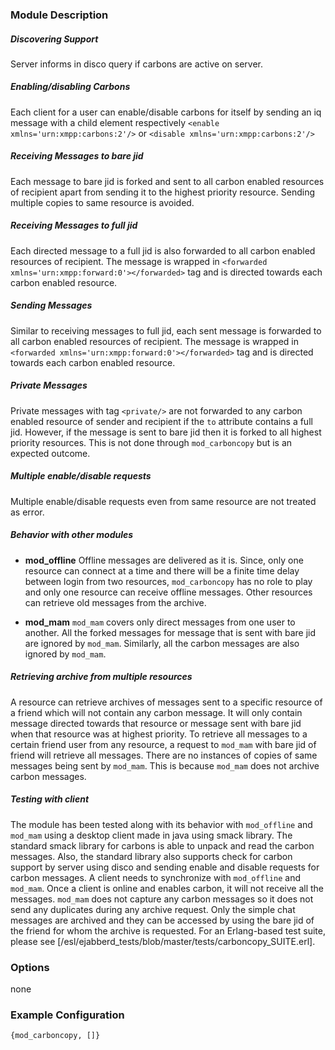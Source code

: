 ### Module Description

##### Discovering Support
Server informs in disco query if carbons are active on server.

##### Enabling/disabling Carbons
Each client for a user can enable/disable carbons for itself by sending an iq message with a child element  respectively `<enable xmlns='urn:xmpp:carbons:2'/>` or `<disable xmlns='urn:xmpp:carbons:2'/>`

##### Receiving Messages to bare jid
Each message to bare jid is forked and sent to all carbon enabled resources of recipient apart from sending it to the highest priority resource. Sending multiple copies to same resource is avoided.

##### Receiving Messages to full jid
Each directed message to a full jid is also forwarded to all carbon enabled resources of recipient. The message is wrapped in `<forwarded xmlns='urn:xmpp:forward:0'></forwarded>` tag and is directed towards each carbon enabled resource.

##### Sending Messages
Similar to receiving messages to full jid, each sent message is forwarded to all carbon enabled resources of recipient. The message is wrapped in `<forwarded xmlns='urn:xmpp:forward:0'></forwarded>` tag and is directed towards each carbon enabled resource.

##### Private Messages
Private messages with tag `<private/>` are not forwarded to any carbon enabled resource of sender and recipient if the `to` attribute contains a full jid. However, if the message is sent to bare jid then it is forked to all highest priority resources. This is not done through `mod_carboncopy` but is an expected outcome.

##### Multiple enable/disable requests
Multiple enable/disable requests even from same resource are not treated as error.

##### Behavior with other modules
  * **mod_offline**
Offline messages are delivered as it is. Since, only one resource can connect at a time and there will be a finite time delay between login from two resources, `mod_carboncopy` has no role to play and only one resource can receive offline messages. Other resources can retrieve old messages from the archive.

  *  **mod_mam**
`mod_mam` covers only direct messages from one user to another. All the forked messages for message that is sent with bare jid are ignored by `mod_mam`. Similarly, all the carbon messages are also ignored by `mod_mam`.

##### Retrieving archive from multiple resources
A resource can retrieve archives of messages sent to a specific resource of a friend which will not contain any carbon message. It will only contain message directed towards that resource or message sent with bare jid when that resource was at highest priority.
To retrieve all messages to a certain friend user from any resource, a request to `mod_mam` with bare jid of friend will retrieve all messages. There are no instances of copies of same messages being sent by `mod_mam`. This is because `mod_mam` does not archive carbon messages.

##### Testing with client
The module has been tested along with its behavior with `mod_offline` and `mod_mam` using a desktop client made in java using smack library. The standard smack library for carbons is able to unpack and read the carbon messages. Also, the standard library also supports check for carbon support by server using disco and sending enable and disable requests for carbon messages.
A client needs to synchronize with `mod_offline` and `mod_mam`. Once a client is online and enables carbon, it will not receive all the messages. `mod_mam` does not capture any carbon messages so it does not send any duplicates during any archive request. Only the simple chat messages are archived and they can be accessed by using the bare jid of the friend for whom the archive is requested.
For an Erlang-based test suite, please see [/esl/ejabberd_tests/blob/master/tests/carboncopy_SUITE.erl].


### Options

none


### Example Configuration
` {mod_carboncopy, []} `
